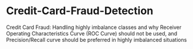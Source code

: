 # Credit-Card-Fraud-Detection
Credit Card Fraud: Handling highly imbalance classes and why Receiver Operating Characteristics Curve (ROC Curve) should not be used, and Precision/Recall curve should be preferred in highly imbalanced situations
